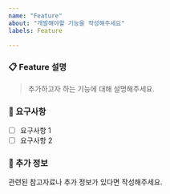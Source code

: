 ```yaml
---
name: "Feature"
about: "개발해야할 기능을 작성해주세요"
labels: Feature

---
```


### 📋 Feature 설명
 > 추가하고자 하는 기능에 대해 설명해주세요.

### 📝 요구사항
- [ ] 요구사항 1
- [ ] 요구사항 2

### 🤔 추가 정보
관련된 참고자료나 추가 정보가 있다면 작성해주세요.
